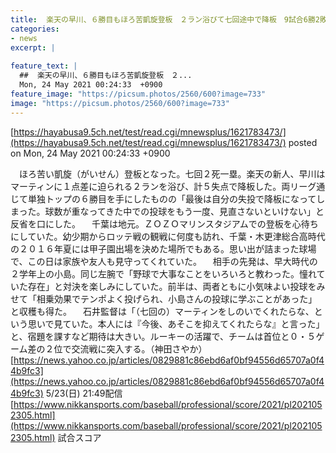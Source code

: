 ```yaml
---
title:  楽天の早川、６勝目もほろ苦凱旋登板　２ラン浴びて七回途中で降板　9試合6勝2敗　3.28  
categories:
- news
excerpt: |
  
feature_text: |
  ##  楽天の早川、６勝目もほろ苦凱旋登板　２...
  Mon, 24 May 2021 00:24:33  +0900
feature_image: "https://picsum.photos/2560/600?image=733"
image: "https://picsum.photos/2560/600?image=733"
---
```


[https://hayabusa9.5ch.net/test/read.cgi/mnewsplus/1621783473/](https://hayabusa9.5ch.net/test/read.cgi/mnewsplus/1621783473/)
posted on Mon, 24 May 2021 00:24:33  +0900

<!--more-->

　ほろ苦い凱旋（がいせん）登板となった。七回２死一塁。楽天の新人、早川はマーティンに１点差に迫られる２ランを浴び、計５失点で降板した。両リーグ通じて単独トップの６勝目を手にしたものの「最後は自分の失投で降板になってしまった。球数が重なってきた中での投球をもう一度、見直さないといけない」と反省を口にした。 　千葉は地元。ＺＯＺＯマリンスタジアムでの登板を心待ちにしていた。幼少期からロッテ戦の観戦に何度も訪れ、千葉・木更津総合高時代の２０１６年夏には甲子園出場を決めた場所でもある。思い出が詰まった球場で、この日は家族や友人も見守ってくれていた。 　相手の先発は、早大時代の２学年上の小島。同じ左腕で「野球で大事なことをいろいろと教わった。憧れていた存在」と対決を楽しみにしていた。前半は、両者ともに小気味よい投球をみせて「相乗効果でテンポよく投げられ、小島さんの投球に学ぶことがあった」と収穫も得た。 　石井監督は「（七回の）マーティンをしのいでくれたらな、という思いで見ていた。本人には『今後、あそこを抑えてくれたらな』と言った」と、宿題を課すなど期待は大きい。ルーキーの活躍で、チームは首位と０・５ゲーム差の２位で交流戦に突入する。（神田さやか） [https://news.yahoo.co.jp/articles/0829881c86ebd6af0bf94556d65707a0f44b9fc3](https://news.yahoo.co.jp/articles/0829881c86ebd6af0bf94556d65707a0f44b9fc3) 5/23(日) 21:49配信 [https://www.nikkansports.com/baseball/professional/score/2021/pl2021052305.html](https://www.nikkansports.com/baseball/professional/score/2021/pl2021052305.html) 試合スコア
